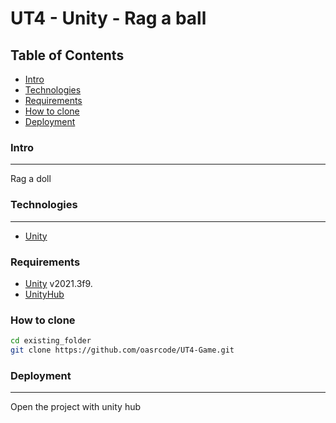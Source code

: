 # UT4 - Unity - Rag a ball

## Table of Contents
 - [Intro](#intro)
 - [Technologies](#technologies)
 - [Requirements](#requirements)
 - [How to clone](#how-to-clone)
 - [Deployment](#deployment)


### Intro
***
Rag a doll 

### Technologies
***
* [Unity](https://unity.com/es)


### Requirements

- [Unity](https://unity.com/es) v2021.3f9.
- [UnityHub](https://unity.com/download)

### How to clone

```bash
cd existing_folder
git clone https://github.com/oasrcode/UT4-Game.git
```
### Deployment
***
Open the project with unity hub
